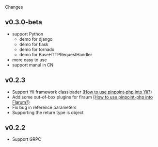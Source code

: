 ﻿Changes

## v0.3.0-beta

- support Python
  - demo for django
  - demo for flask
  - demo for tornado
  - demo for BaseHTTPRequestHandler
- more easy to use
- support manul in CN

## v0.2.3 

- Support Yii framework classloader [(How to use pinpoint-php into Yii?)](PHP/pinpoint_php_example/demo/yii-demo/Readme.md)
- Add some out-of-box plugins for flraum [ (How to use pinpoint-php into Flarum?)](PHP/pinpoint_php_example/demo/Flarum-demo/Reademe.md)
- Fix bug in reference parameters
- Supporting the return type is object

## v0.2.2

- Support GRPC